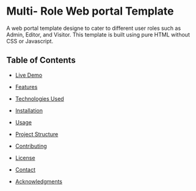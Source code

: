 # Multi- Role Web portal Template
   A web portal template designe to cater to different user roles such as Admin,
   Editor, and Visitor. This template is built using pure HTML without CSS or
   Javascript.

## Table of Contents
   - [Live Demo](#live-demo)

   - [Features](#features)

   - [Technologies Used](#technologies-used)
 
   - [Installation](#installation)

   - [Usage](#usage)
 
   - [Project Structure](#project-structure)
 
   - [Contributing](#contributing)
 
   - [License](#license)

   - [Contact](#contact)

   - [Acknowledgments](#acknowledgments)




